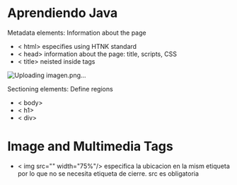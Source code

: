 # Aprendiendo Java

Metadata elements: Information about the page
- < html> especifies using HTNK standard
- < head>  information about the page: title, scripts, CSS
- < title> neisted inside <head> <head> tags

![Uploading imagen.png…]()


Sectioning elements: Define regions
- < body>
- < h1>
- < div>

# Image and Multimedia Tags
- < img src="" width="75%"/> especifica la ubicacion en la mism etiqueta por lo que no se necesita etiqueta de cierre. src es obligatoria
